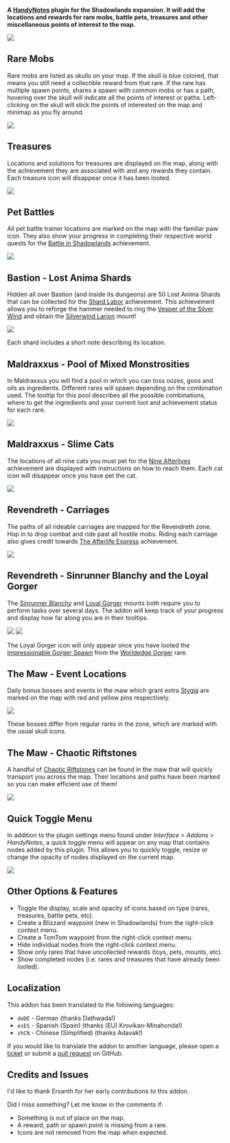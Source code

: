 **A [HandyNotes](https://www.curseforge.com/wow/addons/handynotes) plugin for the Shadowlands expansion. It will add the locations and rewards for rare mobs, battle pets, treasures and other miscellaneous points of interest to the map.**

![](https://www.tmdmguild.com/public/images/addons/shadowlands/banner.png)

## Rare Mobs

Rare mobs are listed as skulls on your map. If the skull is blue colored, that means you still need a collectible reward from that rare. If the rare has multiple spawn points, shares a spawn with common mobs or has a path, hovering over the skull will indicate all the points of interest or paths. Left-clicking on the skull will stick the points of interested on the map and minimap as you fly around.

![](https://www.tmdmguild.com/public/images/addons/shadowlands/rares.png)

## Treasures

Locations and solutions for treasures are displayed on the map, along with the achievement they are associated with and any rewards they contain. Each treasure icon will disappear once it has been looted.

![](https://www.tmdmguild.com/public/images/addons/shadowlands/treasures.png)

## Pet Battles

All pet battle trainer locations are marked on the map with the familiar paw icon. They also show your progress in completing their respective world quests for the [Battle in Shadowlands](https://shadowlands.wowhead.com/achievement=14625/battle-in-shadowlands) achievement.

![](https://www.tmdmguild.com/public/images/addons/shadowlands/pet_battles.png)

## Bastion - Lost Anima Shards

Hidden all over Bastion (and inside its dungeons) are 50 Lost Anima Shards that can be collected for the [Shard Labor](https://shadowlands.wowhead.com/achievement=14339/shard-labor) achievement. This achievement allows you to reforge the hammer needed to ring the [Vesper of the Silver Wind](https://shadowlands.wowhead.com/object=355435/vesper-of-the-silver-wind) and obtain the [Silverwind Larion](https://shadowlands.wowhead.com/item=180772/silverwind-larion) mount!

![](https://www.tmdmguild.com/public/images/addons/shadowlands/lost_anima_shards.png)

Each shard includes a short note describing its location.

## Maldraxxus - Pool of Mixed Monstrosities

In Maldraxxus you will find a pool in which you can toss oozes, goos and oils as ingredients. Different rares will spawn depending on the combination used. The tooltip for this pool describes all the possible combinations, where to get the ingredients and your current loot and achievement status for each rare.

![](https://www.tmdmguild.com/public/images/addons/shadowlands/mixed_pool.png)

## Maldraxxus - Slime Cats

The locations of all nine cats you must pet for the [Nine Afterlives](https://shadowlands.wowhead.com/achievement=14634/nine-afterlives) achievement are displayed with instructions on how to reach them. Each cat icon will disappear once you have pet the cat.

![](https://www.tmdmguild.com/public/images/addons/shadowlands/slime_cats.png)

## Revendreth - Carriages

The paths of all rideable carriages are mapped for the Revendreth zone. Hop in to drop combat and ride past all hostile mobs. Riding each carriage also gives credit towards [The Afterlife Express](https://shadowlands.wowhead.com/achievement=14771/the-afterlife-express) achievement.

![](https://www.tmdmguild.com/public/images/addons/shadowlands/carriages.png)

## Revendreth - Sinrunner Blanchy and the Loyal Gorger

The [Sinrunner Blanchy](https://shadowlands.wowhead.com/item=182614/blanchys-reins) and [Loyal Gorger](https://shadowlands.wowhead.com/item=182589/loyal-gorger) mounts both require you to perform tasks over several days. The addon will keep track of your progress and display how far along you are in their tooltips.

![](https://www.tmdmguild.com/public/images/addons/shadowlands/dead_blanchy.png)
![](https://www.tmdmguild.com/public/images/addons/shadowlands/loyal_gorger.png)

The Loyal Gorger icon will only appear once you have looted the [Impressionable Gorger Spawn](https://shadowlands.wowhead.com/item=180583/impressionable-gorger-spawn) from the [Worldedge Gorger](https://shadowlands.wowhead.com/npc=160821/worldedge-gorger) rare.

## The Maw - Event Locations

Daily bonus bosses and events in the maw which grant extra [Stygia](https://shadowlands.wowhead.com/currency=1767/stygia) are marked on the map with red and yellow pins respectively.

![](https://www.tmdmguild.com/public/images/addons/shadowlands/maw_events.png)

These bosses differ from regular rares in the zone, which are marked with the usual skull icons.

## The Maw - Chaotic Riftstones

A handful of [Chaotic Riftstones](https://shadowlands.wowhead.com/search?q=Chaotic+Riftstone) can be found in the maw that will quickly transport you across the map. Their locations and paths have been marked so you can make efficient use of them!

![](https://www.tmdmguild.com/public/images/addons/shadowlands/chaotic_riftstones.png)

## Quick Toggle Menu

In addition to the plugin settings menu found under *Interface > Addons > HandyNotes*, a quick toggle menu will appear on any map that contains nodes added by this plugin. This allows you to quickly toggle, resize or change the opacity of nodes displayed on the current map.

![](https://www.tmdmguild.com/public/images/addons/shadowlands/quick_toggle.png)

## Other Options & Features

* Toggle the display, scale and opacity of icons based on type (rares, treasures, battle pets, etc).
* Create a Blizzard waypoint (new in Shadowlands) from the right-click context menu.
* Create a TomTom waypoint from the right-click context menu.
* Hide individual nodes from the right-click context menu.
* Show only rares that have uncollected rewards (toys, pets, mounts, etc).
* Show completed nodes (i.e. rares and treasures that have already been looted).

## Localization

This addon has been translated to the following languages:

* `deDE` - German (thanks Dathwada!)
* `esES` - Spanish (Spain) (thanks (EU) Krovikan-Minahonda!)
* `zhCN` - Chinese (Simplified) (thanks Adavak!)

If you would like to translate the addon to another language, please open a [ticket](https://github.com/zarillion/handynotes-plugins/issues) or submit a [pull request](https://github.com/zarillion/handynotes-plugins/pulls) on GitHub.

## Credits and Issues

I'd like to thank Ersanth for her early contributions to this addon.

Did I miss something? Let me know in the comments if:

* Something is out of place on the map.
* A reward, path or spawn point is missing from a rare.
* Icons are not removed from the map when expected.
